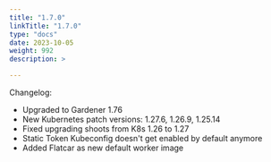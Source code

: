 ```yaml
---
title: "1.7.0"
linkTitle: "1.7.0"
type: "docs"
date: 2023-10-05
weight: 992
description: >

---
```


Changelog:

- Upgraded to Gardener 1.76
- New Kubernetes patch versions: 1.27.6, 1.26.9, 1.25.14
- Fixed upgrading shoots from K8s 1.26 to 1.27
- Static Token Kubeconfig doesn't get enabled by default anymore
- Added Flatcar as new default worker image